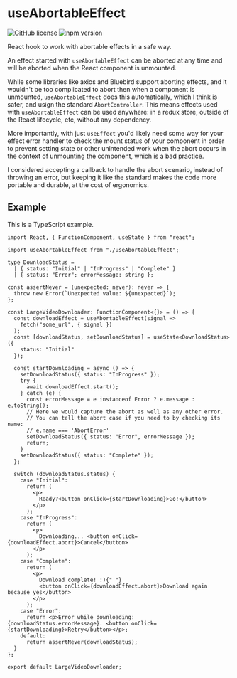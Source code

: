 # useAbortableEffect

[![GitHub license](https://img.shields.io/badge/license-MIT-blue.svg)](https://github.com/kiliancs/react-hook-abortable-effect/blob/master/LICENSE) [![npm version](https://img.shields.io/npm/v/react-use-abortable-effect.svg?style=flat)](https://www.npmjs.com/package/react-use-abortable-effect)

React hook to work with abortable effects in a safe way.

An effect started with `useAbortableEffect` can be aborted at any time and will
be aborted when the React component is unmounted.

While some libraries like axios and Bluebird support aborting effects, and it
wouldn't be too complicated to abort then when a component is unmounted,
`useAbortableEffect` does this automatically, which I think is safer, and usign
the standard `AbortController`. This means effects used with
`useAbortableEffect` can be used anywhere: in a redux store, outside of the
React lifecycle, etc, without any dependency.

More importantly, with just `useEffect` you'd likely need some way for your
effect error handler to check the mount status of your component in order to
prevent setting state or other unintended work when the abort occurs in the
context of unmounting the component, which is a bad practice.

I considered accepting a callback to handle the abort scenario, instead of
throwing an error, but keeping it like the standard makes the code more
portable and durable, at the cost of ergonomics.

## Example

This is a TypeScript example.
```tsx
import React, { FunctionComponent, useState } from "react";

import useAbortableEffect from "./useAbortableEffect";

type DownloadStatus =
  | { status: "Initial" | "InProgress" | "Complete" }
  | { status: "Error"; errorMessage: string };

const assertNever = (unexpected: never): never => {
  throw new Error(`Unexpected value: ${unexpected}`);
};

const LargeVideoDownloader: FunctionComponent<{}> = () => {
  const downloadEffect = useAbortableEffect(signal =>
    fetch("some_url", { signal })
  );
  const [downloadStatus, setDownloadStatus] = useState<DownloadStatus>({
    status: "Initial"
  });

  const startDownloading = async () => {
    setDownloadStatus({ status: "InProgress" });
    try {
      await downloadEffect.start();
    } catch (e) {
      const errorMessage = e instanceof Error ? e.message : e.toString();
      // Here we would capture the abort as well as any other error.
      // You can tell the abort case if you need to by checking its name:
      // e.name === 'AbortError'
      setDownloadStatus({ status: "Error", errorMessage });
      return;
    }
    setDownloadStatus({ status: "Complete" });
  };

  switch (downloadStatus.status) {
    case "Initial":
      return (
        <p>
          Ready?<button onClick={startDownloading}>Go!</button>
        </p>
      );
    case "InProgress":
      return (
        <p>
          Downloading... <button onClick={downloadEffect.abort}>Cancel</button>
        </p>
      );
    case "Complete":
      return (
        <p>
          Download complete! :){" "}
          <button onClick={downloadEffect.abort}>Download again because yes</button>
        </p>
      );
    case "Error":
      return <p>Error while downloading: {downloadStatus.errorMessage}. <button onClick={startDownloading}>Retry</button></p>;
    default:
      return assertNever(downloadStatus);
  }
};

export default LargeVideoDownloader;
```
